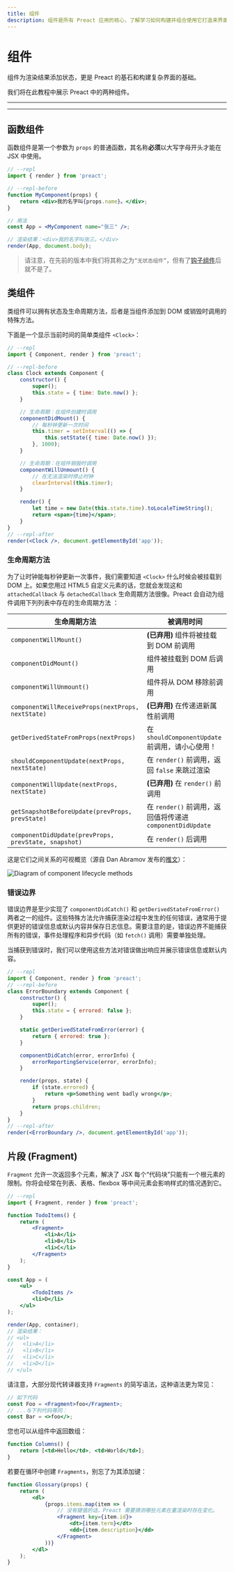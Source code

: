 ```yaml
---
title: 组件
description: 组件是所有 Preact 应用的核心，了解学习如何构建并组合使用它打造来界面。
---
```


# 组件

组件为渲染结果添加状态，更是 Preact 的基石和构建复杂界面的基础。

我们将在此教程中展示 Preact 中的两种组件。

---

<toc></toc>

---

## 函数组件

函数组件是第一个参数为 `props` 的普通函数，其名称**必须**以大写字母开头才能在 JSX 中使用。

```jsx
// --repl
import { render } from 'preact';

// --repl-before
function MyComponent(props) {
	return <div>我的名字叫{props.name}。</div>;
}

// 用法
const App = <MyComponent name="张三" />;

// 渲染结果：<div>我的名字叫张三。</div>
render(App, document.body);
```

> 请注意，在先前的版本中我们将其称之为`“无状态组件”`，但有了[钩子组件](/guide/v10/hooks)后就不是了。

## 类组件

类组件可以拥有状态及生命周期方法，后者是当组件添加到 DOM 或销毁时调用的特殊方法。

下面是一个显示当前时间的简单类组件 `<Clock>`：

```jsx
// --repl
import { Component, render } from 'preact';

// --repl-before
class Clock extends Component {
	constructor() {
		super();
		this.state = { time: Date.now() };
	}

	// 生命周期：在组件创建时调用
	componentDidMount() {
		// 每秒钟更新一次时间
		this.timer = setInterval(() => {
			this.setState({ time: Date.now() });
		}, 1000);
	}

	// 生命周期：在组件销毁时调用
	componentWillUnmount() {
		// 在无法渲染时停止时钟
		clearInterval(this.timer);
	}

	render() {
		let time = new Date(this.state.time).toLocaleTimeString();
		return <span>{time}</span>;
	}
}
// --repl-after
render(<Clock />, document.getElementById('app'));
```

### 生命周期方法

为了让时钟能每秒钟更新一次事件，我们需要知道 `<Clock>` 什么时候会被挂载到 DOM 上。如果您用过 HTML5 自定义元素的话，您就会发现这和 `attachedCallback` 与 `detachedCallback` 生命周期方法很像。Preact 会自动为组件调用下列列表中存在的生命周期方法 ：

| 生命周期方法                                         | 被调用时间                                                |
| ---------------------------------------------------- | --------------------------------------------------------- |
| `componentWillMount()`                               | **(已弃用)** 组件将被挂载到 DOM 前调用                    |
| `componentDidMount()`                                | 组件被挂载到 DOM 后调用                                   |
| `componentWillUnmount()`                             | 组件将从 DOM 移除前调用                                   |
| `componentWillReceiveProps(nextProps, nextState)`    | **(已弃用)** 在传递进新属性前调用                         |
| `getDerivedStateFromProps(nextProps)`                | 在 `shouldComponentUpdate` 前调用，请小心使用！           |
| `shouldComponentUpdate(nextProps, nextState)`        | 在 `render()` 前调用，返回 `false` 来跳过渲染             |
| `componentWillUpdate(nextProps, nextState)`          | **(已弃用)** 在 `render()` 前调用                         |
| `getSnapshotBeforeUpdate(prevProps, prevState)`      | 在 `render()` 前调用，返回值将传递进 `componentDidUpdate` |
| `componentDidUpdate(prevProps, prevState, snapshot)` | 在 `render()` 后调用                                      |

这是它们之间关系的可视概览（源自 Dan Abramov 发布的[推文](https://web.archive.org/web/20191118010106/https://twitter.com/dan_abramov/status/981712092611989509)）：

![Diagram of component lifecycle methods](/guide/components-lifecycle-diagram.png)

### 错误边界

错误边界是至少实现了 `componentDidCatch()` 和 `getDerivedStateFromError()` 两者之一的组件。这些特殊方法允许捕获渲染过程中发生的任何错误，通常用于提供更好的错误信息或默认内容并保存日志信息。需要注意的是，错误边界不能捕获所有的错误，事件处理程序和异步代码（如 `fetch()` 调用）需要单独处理。

当捕获到错误时，我们可以使用这些方法对错误做出响应并展示错误信息或默认内容。

```jsx
// --repl
import { Component, render } from 'preact';
// --repl-before
class ErrorBoundary extends Component {
	constructor() {
		super();
		this.state = { errored: false };
	}

	static getDerivedStateFromError(error) {
		return { errored: true };
	}

	componentDidCatch(error, errorInfo) {
		errorReportingService(error, errorInfo);
	}

	render(props, state) {
		if (state.errored) {
			return <p>Something went badly wrong</p>;
		}
		return props.children;
	}
}
// --repl-after
render(<ErrorBoundary />, document.getElementById('app'));
```

## 片段 (Fragment)

`Fragment` 允许一次返回多个元素，解决了 JSX 每个“代码块”只能有一个根元素的限制。你将会经常在列表、表格、flexbox 等中间元素会影响样式的情况遇到它。

```jsx
// --repl
import { Fragment, render } from 'preact';

function TodoItems() {
	return (
		<Fragment>
			<li>A</li>
			<li>B</li>
			<li>C</li>
		</Fragment>
	);
}

const App = (
	<ul>
		<TodoItems />
		<li>D</li>
	</ul>
);

render(App, container);
// 渲染结果：
// <ul>
//   <li>A</li>
//   <li>B</li>
//   <li>C</li>
//   <li>D</li>
// </ul>
```

请注意，大部分现代转译器支持 `Fragments` 的简写语法，这种语法更为常见：

```jsx
// 如下代码
const Foo = <Fragment>foo</Fragment>;
// ...与下列代码等同：
const Bar = <>foo</>;
```

您也可以从组件中返回数组：

```jsx
function Columns() {
	return [<td>Hello</td>, <td>World</td>];
}
```

若要在循环中创建 `Fragments`，别忘了为其添加键：

```jsx
function Glossary(props) {
	return (
		<dl>
			{props.items.map(item => (
				// 没有键值的话，Preact 需要猜测哪些元素在重渲染时存在变化。
				<Fragment key={item.id}>
					<dt>{item.term}</dt>
					<dd>{item.description}</dd>
				</Fragment>
			))}
		</dl>
	);
}
```
